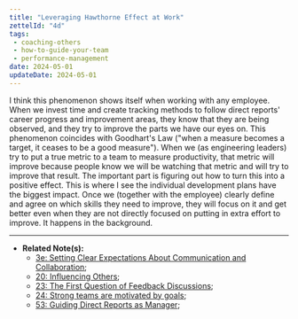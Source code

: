 ```yaml
---
title: "Leveraging Hawthorne Effect at Work"
zettelId: "4d"
tags:
 - coaching-others
 - how-to-guide-your-team
 - performance-management
date: 2024-05-01
updateDate: 2024-05-01
---
```


I think this phenomenon shows itself when working with any employee. When we invest time and create tracking methods to follow direct reports' career progress and improvement areas, they know that they are being observed, and they try to improve the parts we have our eyes on.
This phenomenon coincides with Goodhart's Law ("when a measure becomes a target, it ceases to be a good measure"). When we (as engineering leaders) try to put a true metric to a team to measure productivity, that metric will improve because people know we will be watching that metric and will try to improve that result.
The important part is figuring out how to turn this into a positive effect. This is where I see the individual development plans have the biggest impact. Once we (together with the employee) clearly define and agree on which skills they need to improve, they will focus on it and get better even when they are not directly focused on putting in extra effort to improve. It happens in the background.

---

- **Related Note(s):**
  - [3e: Setting Clear Expectations About Communication and Collaboration](/notes/3e/);
  - [20: Influencing Others](/notes/20/);
  - [23: The First Question of Feedback Discussions](/notes/23/);
  - [24: Strong teams are motivated by goals](/notes/24/);
  - [53: Guiding Direct Reports as Manager](/notes/53/);
